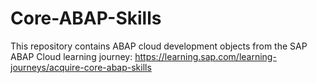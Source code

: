 # Core-ABAP-Skills
This repository contains ABAP cloud development objects from the SAP ABAP Cloud learning journey: https://learning.sap.com/learning-journeys/acquire-core-abap-skills

